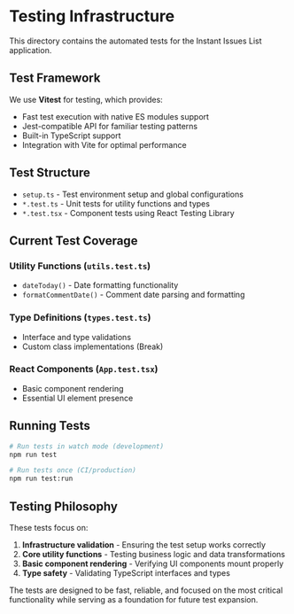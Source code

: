 # Testing Infrastructure

This directory contains the automated tests for the Instant Issues List application.

## Test Framework

We use **Vitest** for testing, which provides:
- Fast test execution with native ES modules support
- Jest-compatible API for familiar testing patterns
- Built-in TypeScript support
- Integration with Vite for optimal performance

## Test Structure

- `setup.ts` - Test environment setup and global configurations
- `*.test.ts` - Unit tests for utility functions and types
- `*.test.tsx` - Component tests using React Testing Library

## Current Test Coverage

### Utility Functions (`utils.test.ts`)
- `dateToday()` - Date formatting functionality
- `formatCommentDate()` - Comment date parsing and formatting

### Type Definitions (`types.test.ts`)
- Interface and type validations
- Custom class implementations (Break)

### React Components (`App.test.tsx`)
- Basic component rendering
- Essential UI element presence

## Running Tests

```bash
# Run tests in watch mode (development)
npm run test

# Run tests once (CI/production)
npm run test:run
```

## Testing Philosophy

These tests focus on:
1. **Infrastructure validation** - Ensuring the test setup works correctly
2. **Core utility functions** - Testing business logic and data transformations
3. **Basic component rendering** - Verifying UI components mount properly
4. **Type safety** - Validating TypeScript interfaces and types

The tests are designed to be fast, reliable, and focused on the most critical functionality while serving as a foundation for future test expansion.